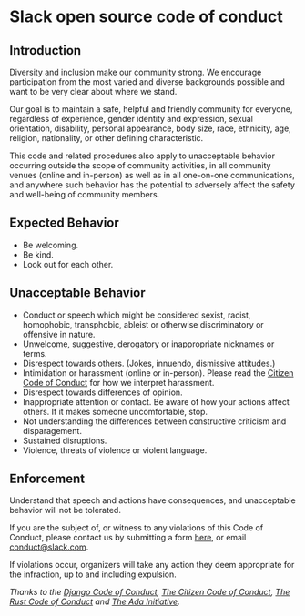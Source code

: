 # Slack open source code of conduct


## Introduction
Diversity and inclusion make our community strong. We encourage participation from the most varied and diverse backgrounds possible and want to be very clear about where we stand.

Our goal is to maintain a safe, helpful and friendly community for everyone, regardless of experience, gender identity and expression, sexual orientation, disability, personal appearance, body size, race, ethnicity, age, religion, nationality, or other defining characteristic.

This code and related procedures also apply to unacceptable behavior occurring outside the scope of community activities, in all community venues (online and in-person) as well as in all one-on-one communications, and anywhere such behavior has the potential to adversely affect the safety and well-being of community members.

## Expected Behavior
  * Be welcoming.
  * Be kind.
  * Look out for each other.

## Unacceptable Behavior
  * Conduct or speech which might be considered sexist, racist, homophobic, transphobic, ableist or otherwise discriminatory or offensive in nature.
  * Unwelcome, suggestive, derogatory or inappropriate nicknames or terms.
  * Disrespect towards others. (Jokes, innuendo, dismissive attitudes.)
  * Intimidation or harassment (online or in-person). Please read the [Citizen Code of Conduct](http://citizencodeofconduct.org/) for how we interpret harassment. 
  * Disrespect towards differences of opinion.
  * Inappropriate attention or contact. Be aware of how your actions affect others. If it makes someone uncomfortable, stop.
  * Not understanding the differences between constructive criticism and disparagement.
  * Sustained disruptions.
  * Violence, threats of violence or violent language.

## Enforcement 
Understand that speech and actions have consequences, and unacceptable behavior will not be tolerated.

If you are the subject of, or witness to any violations of this Code of Conduct, please contact us by submitting a form [here](https://docs.google.com/a/slack-corp.com/forms/d/1NVqj2S2Q49XVIOT5N3L6Tx1oihvk9CpMa_UX8T_6ESo/viewform), or email conduct@slack.com.

If violations occur, organizers will take any action they deem appropriate for the infraction, up to and including expulsion.

_Thanks to the [Django Code of Conduct](https://www.djangoproject.com/conduct/), [The Citizen Code of Conduct](http://citizencodeofconduct.org/), [The Rust Code of Conduct](https://www.rust-lang.org/conduct.html) and [The Ada Initiative](http://adainitiative.org/2014/02/18/howto-design-a-code-of-conduct-for-your-community/)._
